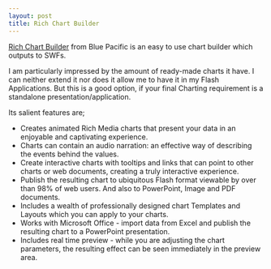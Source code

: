 ```yaml
---
layout: post
title: Rich Chart Builder
---
```


[Rich Chart Builder](http://blue-pacific.com/products/richchartbuilder/) from Blue Pacific is an easy to use chart builder which outputs to SWFs.

I am particularly impressed by the amount of ready-made charts it have. I can neither extend it nor does it allow me to have it in my Flash Applications. But this is a good option, if your final Charting requirement is a standalone presentation/application.

Its salient features are;

- Creates animated Rich Media charts that present your data in an enjoyable and captivating experience.
- Charts can contain an audio narration: an effective way of describing the events behind the values.
- Create interactive charts with tooltips and links that can point to other charts or web documents, creating a truly interactive experience.
- Publish the resulting chart to ubiquitous Flash format viewable by over than 98% of web users. And also to PowerPoint, Image and PDF documents.
- Includes a wealth of professionally designed chart Templates and Layouts which you can apply to your charts.
- Works with Microsoft Office - import data from Excel and publish the resulting chart to a PowerPoint presentation.
- Includes real time preview - while you are adjusting the chart parameters, the resulting effect can be seen immediately in the preview area.
